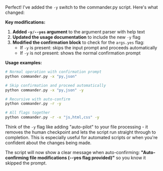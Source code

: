 Perfect! I've added the `-y` switch to the commander.py script. Here's what changed:

**Key modifications:**

1. **Added `-y/--yes` argument** to the argument parser with help text
2. **Updated the usage documentation** to include the new `-y` flag
3. **Modified the confirmation block** to check for the `args.yes` flag:
   - If `-y` is present: skips the input prompt and proceeds automatically
   - If `-y` is not present: shows the normal confirmation prompt

**Usage examples:**

```bash
# Normal operation with confirmation prompt
python commander.py -x "py,json"

# Skip confirmation and proceed automatically
python commander.py -x "py,json" -y

# Recursive with auto-confirm
python commander.py -r -y

# All flags together
python commander.py -r -x "js,html,css" -y
```

Think of the `-y` flag like adding "auto-pilot" to your file processing - it removes the human checkpoint and lets the script run straight through to completion. This is especially useful for automated scripts or when you're confident about the changes being made.

The script will now show a clear message when auto-confirming: **"Auto-confirming file modifications (--yes flag provided)"** so you know it skipped the prompt.

